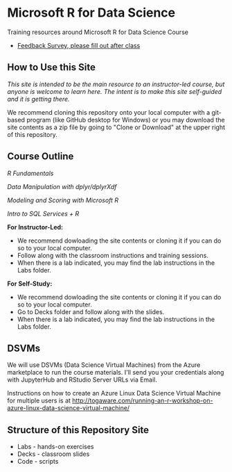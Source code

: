 # Microsoft R for Data Science
Training resources around Microsoft R for Data Science Course

+ [Feedback Survey, please fill out after class](https://www.surveymonkey.com/r/Q3B9MN8)

## How to Use this Site

*This site is intended to be the main resource to an instructor-led course, but anyone is welcome to learn here.  The intent is to make this site self-guided and it is getting there.*

We recommend cloning this repository onto your local computer with a git-based program (like GitHub desktop for Windows) or you may download the site contents as a zip file by going to "Clone or Download" at the upper right of this repository.

## Course Outline

*R Fundamentals*

*Data Manipulation with dplyr/dplyrXdf*

*Modeling and Scoring with Microsoft R*

*Intro to SQL Services + R*

**For Instructor-Led:**
* We recommend dowloading the site contents or cloning it if you can do so to your local computer.
* Follow along with the classroom instructions and training sessions.
* When there is a lab indicated, you may find the lab instructions in the Labs folder.

**For Self-Study:**
* We recommend dowloading the site contents or cloning it if you can do so to your local computer.
* Go to Decks folder and follow along with the slides.
* When there is a lab indicated, you may find the lab instructions in the Labs folder.

## DSVMs

We will use DSVMs (Data Science Virtual Machines) from the Azure marketplace to run the course materials. I'll send you your credentials along with JupyterHub and RStudio Server URLs via Email.

Instructions on how to create an Azure Linux Data Science Virtual Machine for multiple users is at 
http://togaware.com/running-an-r-workshop-on-azure-linux-data-science-virtual-machine/

## Structure of this Repository Site
*  Labs - hands-on exercises
*  Decks - classroom slides
*  Code - scripts
